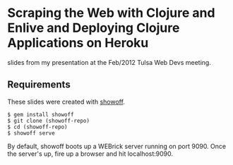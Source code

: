 # Scraping the Web with Clojure and Enlive and Deploying Clojure Applications on Heroku #

slides from my presentation at the Feb/2012 Tulsa Web Devs meeting.

## Requirements ##

These slides were created with [showoff](http://rubygems.org/gems/showoff).

    $ gem install showoff
    $ git clone (showoff-repo)
    $ cd (showoff-repo)
    $ showoff serve

By default, showoff boots up a WEBrick server running on port 9090. Once the server's up, fire up a browser and hit localhost:9090.